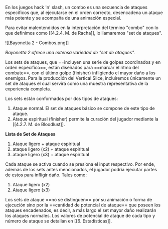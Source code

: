 
En los juegos hack 'n' slash, un combo es una secuencia de ataques específicos que, al ejecutarse en el orden correcto, desencadena un ataque más potente y se acompaña de una animación especial.

Para evitar malentendidos en la interpretación del término "combo" con lo que definimos como [[4.2.4. M. de Racha]], lo llamaremos "set de ataques".

![[Bayonetta 2 - Combos.png]]

*Bayonetta 2 ofrece una extensa variedad de "set de ataques".* 

Los sets de ataques, que ==incluyen una serie de golpes coordinados y en orden específico==, están diseñados para ==marcar el ritmo del combate==, con el último golpe (finisher) infligiendo el mayor daño a los enemigos. Para la producción del Vertical Slice, incluiremos únicamente un set de ataques el cual servirá como una muestra representativa de la experiencia completa.


Los sets están conformados por dos tipos de ataques:

1. Ataque normal. El set de ataques básico se compone de este tipo de ataque.
2. Ataque espiritual (finisher) permite la curación del jugador mediante la [[4.2.7. M. de Bloodlust]].

**Lista de Set de Ataques**

1. Ataque ligero + ataque espiritual
2. ataque ligero (x2) + ataque espiritual
3. ataque ligero (x3) + ataque espiritual

Cada ataque se activa cuando se presiona el input respectivo. Por ende, además de los sets antes mencionados, el jugador podría ejecutar partes de estos para infligir daño. Tales como:

1. Ataque ligero (x2)
2. Ataque ligero (x3)

Los sets de ataque ==no se distinguen== por su animación o forma de ejecución sino por la ==cantidad de potencial de ataque== que poseen los ataques encadenados, es decir, a más largo el set mayor daño realizarán los ataques normales. Los valores de potencial de ataque de cada tipo y número de ataque se detallan en [[6. Estadísticas]].

